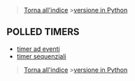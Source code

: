 >[Torna all'indice](indextimers.md) >[versione in Python](timerbasepy.md)
## **POLLED TIMERS**


- [timer ad eventi](polledtimer_event.md)
- [timer sequenziali](polledtimer_seq.md)


>[Torna all'indice](indextimers.md)  >[versione in Python](timerbasepy.md)
